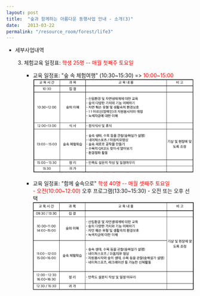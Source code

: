 ```yaml
---
layout: post
title:  "숲과 함께하는 아름다운 동행사업 안내 - 소개(3)"
date:   2013-03-22
permalink: "/resource_room/forest/life3"
---
```


* 세부사업내역

    3. 체험교육 일정표: <span style="color:red;">학생 25명 -- 매월 첫째주 토요일 </span>
        * 교육 일정표: "숲 속 체험여행" (10:30~15:30) => <span style="color:red;">10:00~15:00 </span>
        ![교육내용1](/resource_room/forest/files/130322-교육일정.png)        

        * 교육 일정표: "함께 숲속으로" <span style="color:red;">학생 40명 -- 매월 셋째주 토요일 <br>- 오전(10:00~12:00) </span> 오후 프로그램(13:30~15:30) - 오전 또는 오후 선택
        ![교육내용2](/resource_room/forest/files/130322-교육일정2.png)


